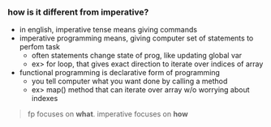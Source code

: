 ### how is it different from imperative?
- in english, imperative tense means giving commands
- imperative programming means, giving computer set of statements to perfom task
  - often statements change state of prog, like updating global var
  - ex> for loop, that gives exact direction to iterate over indices of array
- functional programming is declarative form of programming
  - you tell computer what you want done by calling a method
  - ex> map() method that can iterate over array w/o worrying about indexes
> fp focuses on **what**. imperative focuses on **how**